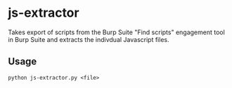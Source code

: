 # js-extractor

Takes export of scripts from the Burp Suite "Find scripts" engagement tool in Burp Suite and extracts the indivdual Javascript files.

## Usage

```
python js-extractor.py <file>
```

